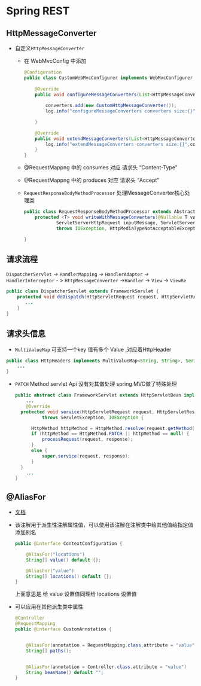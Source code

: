 # Spring REST

## HttpMessageConverter

* 自定义`HttpMessageConverter` 

  * 在 WebMvcConfig 中添加

    ```java
    @Configuration
    public class CustomWebMvcConfigurer implements WebMvcConfigurer {
     
        @Override
        public void configureMessageConverters(List<HttpMessageConverter<?>> converters) {
     
            converters.add(new CustomHttpMessageConverter());
            log.info("configureMessageConverters converters size:{}",converters.size());
    
        }
     
        @Override
        public void extendMessageConverters(List<HttpMessageConverter<?>> converters) {
            log.info("extendMessageConverters converters size:{}",converters.size());
        }
    }
    ```

  * @RequestMappng 中的 consumes 对应 请求头 “Content-Type”

  * @RequestMappng 中的 produces   对应 请求头 “Accept”

  * `RequestResponseBodyMethodProcessor` 处理MessageConverter核心处理类

    ```java
    public class RequestResponseBodyMethodProcessor extends AbstractMessageConverterMethodProcessor {
        protected <T> void writeWithMessageConverters(@Nullable T value, MethodParameter returnType,
    			ServletServerHttpRequest inputMessage, ServletServerHttpResponse outputMessage)
    			throws IOException, HttpMediaTypeNotAcceptableException, HttpMessageNotWritableException {
    
    }
    ```

    

    








## 请求流程

`DispatcherServlet` -> `HandlerMapping` ->  `HandlerAdapter`  -> `HandlerInterceptor` - > `HttpMessageConverter` ->`Handler` -> `View` -> `ViewRe`

```java
public class DispatcherServlet extends FrameworkServlet {
    protected void doDispatch(HttpServletRequest request, HttpServletResponse response) throws       Exception {
       ...
    }
}
```





## 请求头信息

*  `MultiValueMap`  可支持一个key 值有多个 Value ,对应着HttpHeader 

  ```java
  public class HttpHeaders implements MultiValueMap<String, String>, Serializable {
      ...
  }
  ```



* `PATCH` Method servlet Api 没有对其做处理 spring MVC做了特殊处理

  ```java
  public abstract class FrameworkServlet extends HttpServletBean implements ApplicationContextAware {
      ...
      @Override
  	protected void service(HttpServletRequest request, HttpServletResponse response)
  			throws ServletException, IOException {
  
  		HttpMethod httpMethod = HttpMethod.resolve(request.getMethod());
  		if (httpMethod == HttpMethod.PATCH || httpMethod == null) {
  			processRequest(request, response);
  		}
  		else {
  			super.service(request, response);
  		}
  	}
      ...
  }
  ```

  

## @AliasFor

* [文档](https://github.com/spring-projects/spring-framework/wiki/Spring-Annotation-Programming-Model#attribute-aliases-and-overrides%EF%BC%89)

* 该注解用于派生性注解属性值，可以使用该注解在注解类中给其他值给指定值添加别名

  ```java
  public @interface ContextConfiguration {
  
      @AliasFor("locations")
      String[] value() default {};
  
      @AliasFor("value")
      String[] locations() default {};
  }
  ```
  上面意思是 给 value 设置值同理给 locations 设置值

* 可以应用在其他派生类中属性

  ```java
  @Controller
  @RequestMapping
  public @interface CustomAnnotation {
  
  
      @AliasFor(annotation = RequestMapping.class,attribute = "value")
      String[] paths();
  
  
      @AliasFor(annotation = Controller.class,attribute = "value")
      String beanName() default "";
  }
  ```






